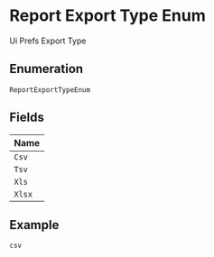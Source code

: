 
# Report Export Type Enum

Ui Prefs Export Type

## Enumeration

`ReportExportTypeEnum`

## Fields

| Name |
|  --- |
| `Csv` |
| `Tsv` |
| `Xls` |
| `Xlsx` |

## Example

```
csv
```

